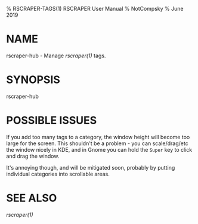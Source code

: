% RSCRAPER-TAGS(1) RSCRAPER User Manual
% NotCompsky
% June 2019

# NAME

rscraper-hub - Manage *rscraper(1)* tags.

# SYNOPSIS
rscraper-hub

# POSSIBLE ISSUES

If you add too many tags to a category, the window height will become too large for the screen. This shouldn't be a problem - you can scale/drag/etc the window nicely in KDE, and in Gnome you can hold the `Super` key to click and drag the window.

It's annoying though, and will be mitigated soon, probably by putting individual categories into scrollable areas.

# SEE ALSO

*rscraper(1)*
